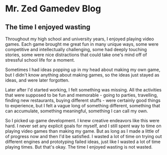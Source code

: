 # Mr. Zed Gamedev Blog

## The time I enjoyed wasting

Throughout my high school and university years, I enjoyed playing video games. Each game brought me great fun in many unique ways, some were competitive and intellectually challenging, some had deeply touching stories, some were nice distractions that could take one's mind off of stressful school life for a moment.

Sometimes I had ideas popping up in my head about making my own game, but I didn't know anything about making games, so the ideas just stayed as ideas, and were later forgotten.

Later after I'd started working, I felt something was missing. All the activities that were supposed to be fun and memorable -  going to parties, travelling, finding new restaurants, buying different stuffs - were certainly good things to experience, but I felt a vague long of something different, something that can accumulate, something meaningful, something I can call my own.

So I picked up game development. I knew creative endeavors like this were hard. I never set any explicit goals for myself, and I still spent way to time on playing video games than making my game. But as long as I made a little of of progress now and then I'd be satisfied. I wasted a lot of time on trying out different engines and prototyping failed ideas, just like I wasted a lot of time playing times. But that's okay. The time I enjoyed wasting is not wasted.
